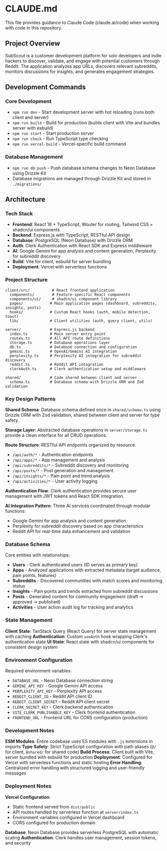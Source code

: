 # CLAUDE.md

This file provides guidance to Claude Code (claude.ai/code) when working with code in this repository.

## Project Overview

SubScout is a customer development platform for solo developers and indie hackers to discover, validate, and engage with potential customers through Reddit. The application analyzes app URLs, discovers relevant subreddits, monitors discussions for insights, and generates engagement strategies.

## Development Commands

### Core Development
- `npm run dev` - Start development server with hot reloading (runs both client and server)
- `npm run build` - Build for production (builds client with Vite and bundles server with esbuild)
- `npm run start` - Start production server
- `npm run check` - Run TypeScript type checking
- `npm run vercel-build` - Vercel-specific build command

### Database Management
- `npm run db:push` - Push database schema changes to Neon Database using Drizzle Kit
- Database migrations are managed through Drizzle Kit and stored in `./migrations/`

## Architecture

### Tech Stack
- **Frontend**: React 18 + TypeScript, Wouter for routing, Tailwind CSS + shadcn/ui components
- **Backend**: Express.js with TypeScript, RESTful API design
- **Database**: PostgreSQL (Neon Database) with Drizzle ORM
- **Auth**: Clerk Authentication with React SDK and Express middleware
- **AI**: Google Gemini for app analysis and content generation, Perplexity for subreddit discovery
- **Build**: Vite for client, esbuild for server bundling
- **Deployment**: Vercel with serverless functions

### Project Structure
```
client/src/          # React frontend application
  components/        # Feature-specific React components
  components/ui/     # shadcn/ui component library
  pages/            # Main application pages (dashboard, subreddits, insights, posts)
  hooks/            # Custom React hooks (auth, mobile detection, toast)
  lib/              # Client utilities (auth, query client, utils)

server/             # Express.js backend
  index.ts          # Main server entry point
  routes.ts         # All API route definitions
  storage.ts        # Database operations layer
  db.ts             # Database connection and configuration
  gemini.ts         # OpenAI/Gemini AI integration
  perplexity.ts     # Perplexity AI integration for subreddit discovery
  reddit.ts         # Reddit API integration
  clerkAuth.ts      # Clerk authentication setup and middleware

shared/             # Code shared between client and server
  schema.ts         # Database schema with Drizzle ORM and Zod validation
```

### Key Design Patterns

**Shared Schema**: Database schema defined once in `shared/schema.ts` using Drizzle ORM with Zod validation, shared between client and server for type safety.

**Storage Layer**: Abstracted database operations in `server/storage.ts` provide a clean interface for all CRUD operations.

**Route Structure**: RESTful API endpoints organized by resource:
- `/api/auth/*` - Authentication endpoints
- `/api/apps/*` - App management and analysis
- `/api/subreddits/*` - Subreddit discovery and monitoring
- `/api/posts/*` - Post generation and management
- `/api/insights/*` - Pain point and trend analysis
- `/api/activities/*` - User activity logging

**Authentication Flow**: Clerk authentication provides secure user management with JWT tokens and React SDK integration.

**AI Integration Pattern**: Three AI services coordinated through modular functions:
- Google Gemini for app analysis and content generation
- Perplexity for subreddit discovery based on app characteristics
- Reddit API for real-time data enhancement and validation

### Database Schema

Core entities with relationships:
- **Users** - Clerk authenticated users (ID serves as primary key)
- **Apps** - Analyzed applications with extracted metadata (target audience, pain points, features)
- **Subreddits** - Discovered communities with match scores and monitoring status
- **Insights** - Pain points and trends extracted from subreddit discussions
- **Posts** - Generated content for community engagement (draft → approved → published)
- **Activities** - User action audit log for tracking and analytics

### State Management

**Client State**: TanStack Query (React Query) for server state management with caching
**Authentication**: Custom `useAuth` hook wrapping Clerk's authentication state
**UI State**: React state with shadcn/ui components for consistent design system

### Environment Configuration

Required environment variables:
- `DATABASE_URL` - Neon Database connection string
- `GEMINI_API_KEY` - Google Gemini API access
- `PERPLEXITY_API_KEY` - Perplexity API access
- `REDDIT_CLIENT_ID` - Reddit API client ID
- `REDDIT_CLIENT_SECRET` - Reddit API client secret
- `CLERK_SECRET_KEY` - Clerk backend authentication
- `VITE_CLERK_PUBLISHABLE_KEY` - Clerk frontend authentication
- `FRONTEND_URL` - Frontend URL for CORS configuration (production)

### Development Notes

**ESM Modules**: Entire codebase uses ES modules with `.js` extensions in imports
**Type Safety**: Strict TypeScript configuration with path aliases (`@/` for client, `@shared/` for shared code)
**Build Process**: Client built with Vite, server bundled with esbuild for production
**Deployment**: Configured for Vercel with serverless functions and static hosting
**Error Handling**: Centralized error handling with structured logging and user-friendly messages

### Deployment Notes

**Vercel Configuration**: 
- Static frontend served from `dist/public`
- API routes handled by serverless function at `server/index.ts`
- Environment variables configured in Vercel dashboard
- CORS configured for production domain

**Database**: Neon Database provides serverless PostgreSQL with automatic scaling
**Authentication**: Clerk handles user management, session tokens, and security